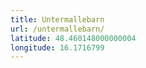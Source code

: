 ```yaml
---
title: Untermallebarn
url: /untermallebarn/
latitude: 48.460148000000004
longitude: 16.1716799
---
```

